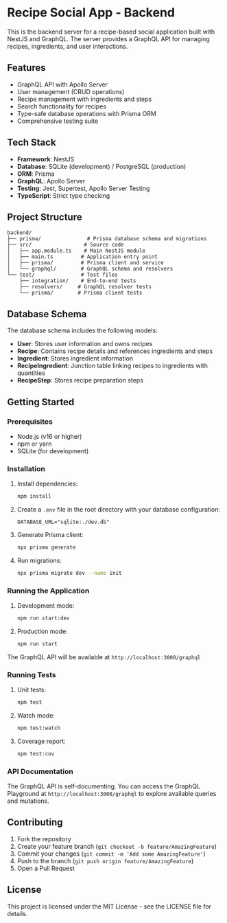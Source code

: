 # Recipe Social App - Backend

This is the backend server for a recipe-based social application built with NestJS and GraphQL. The server provides a GraphQL API for managing recipes, ingredients, and user interactions.

## Features

- GraphQL API with Apollo Server
- User management (CRUD operations)
- Recipe management with ingredients and steps
- Search functionality for recipes
- Type-safe database operations with Prisma ORM
- Comprehensive testing suite

## Tech Stack

- **Framework**: NestJS
- **Database**: SQLite (development) / PostgreSQL (production)
- **ORM**: Prisma
- **GraphQL**: Apollo Server
- **Testing**: Jest, Supertest, Apollo Server Testing
- **TypeScript**: Strict type checking

## Project Structure

```
backend/
├── prisma/               # Prisma database schema and migrations
├── src/                 # Source code
│   ├── app.module.ts    # Main NestJS module
│   ├── main.ts         # Application entry point
│   ├── prisma/         # Prisma client and service
│   └── graphql/        # GraphQL schema and resolvers
└── test/               # Test files
    ├── integration/    # End-to-end tests
    ├── resolvers/     # GraphQL resolver tests
    └── prisma/        # Prisma client tests
```

## Database Schema

The database schema includes the following models:

- **User**: Stores user information and owns recipes
- **Recipe**: Contains recipe details and references ingredients and steps
- **Ingredient**: Stores ingredient information
- **RecipeIngredient**: Junction table linking recipes to ingredients with quantities
- **RecipeStep**: Stores recipe preparation steps

## Getting Started

### Prerequisites

- Node.js (v16 or higher)
- npm or yarn
- SQLite (for development)

### Installation

1. Install dependencies:
   ```bash
   npm install
   ```

2. Create a `.env` file in the root directory with your database configuration:
   ```
   DATABASE_URL="sqlite:./dev.db"
   ```

3. Generate Prisma client:
   ```bash
   npx prisma generate
   ```

4. Run migrations:
   ```bash
   npx prisma migrate dev --name init
   ```

### Running the Application

1. Development mode:
   ```bash
   npm run start:dev
   ```

2. Production mode:
   ```bash
   npm run start
   ```

The GraphQL API will be available at `http://localhost:3000/graphql`

### Running Tests

1. Unit tests:
   ```bash
   npm test
   ```

2. Watch mode:
   ```bash
   npm test:watch
   ```

3. Coverage report:
   ```bash
   npm test:cov
   ```

### API Documentation

The GraphQL API is self-documenting. You can access the GraphQL Playground at `http://localhost:3000/graphql` to explore available queries and mutations.

## Contributing

1. Fork the repository
2. Create your feature branch (`git checkout -b feature/AmazingFeature`)
3. Commit your changes (`git commit -m 'Add some AmazingFeature'`)
4. Push to the branch (`git push origin feature/AmazingFeature`)
5. Open a Pull Request

## License

This project is licensed under the MIT License - see the LICENSE file for details.
